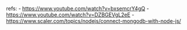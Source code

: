 refs:
    - https://www.youtube.com/watch?v=bxsemcrY4gQ
    - https://www.youtube.com/watch?v=DZBGEVgL2eE
    - https://www.scaler.com/topics/nodejs/connect-mongodb-with-node-js/